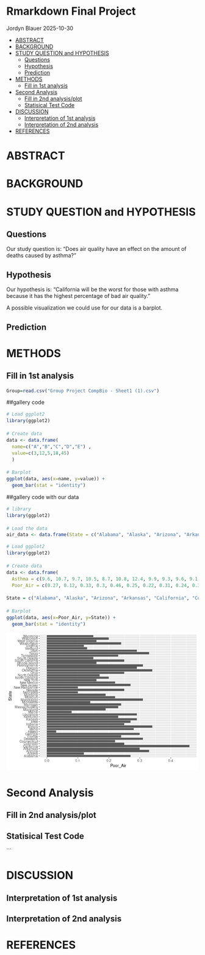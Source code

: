 Rmarkdown Final Project
================
Jordyn Blauer
2025-10-30

- [ABSTRACT](#abstract)
- [BACKGROUND](#background)
- [STUDY QUESTION and HYPOTHESIS](#study-question-and-hypothesis)
  - [Questions](#questions)
  - [Hypothesis](#hypothesis)
  - [Prediction](#prediction)
- [METHODS](#methods)
  - [Fill in 1st analysis](#fill-in-1st-analysis)
- [Second Analysis](#second-analysis)
  - [Fill in 2nd analysis/plot](#fill-in-2nd-analysisplot)
  - [Statisical Test Code](#statisical-test-code)
- [DISCUSSION](#discussion)
  - [Interpretation of 1st analysis](#interpretation-of-1st-analysis)
  - [Interpretation of 2nd analysis](#interpretation-of-2nd-analysis)
- [REFERENCES](#references)

# ABSTRACT

# BACKGROUND

# STUDY QUESTION and HYPOTHESIS

## Questions

Our study question is: “Does air quality have an effect on the amount of
deaths caused by asthma?”

## Hypothesis

Our hypothesis is: “California will be the worst for those with asthma
because it has the highest percentage of bad air quality.”

A possible visualization we could use for our data is a barplot.

## Prediction

# METHODS

## Fill in 1st analysis

``` r
Group=read.csv("Group Project CompBio - Sheet1 (1).csv")
```

\##gallery code

``` r
# Load ggplot2
library(ggplot2)

# Create data
data <- data.frame(
  name=c("A","B","C","D","E") ,  
  value=c(3,12,5,18,45)
  )

# Barplot
ggplot(data, aes(x=name, y=value)) + 
  geom_bar(stat = "identity")
```

\##gallery code with our data

``` r
# library
library(ggplot2)
 
# Load the data
air_data <- data.frame(State = c("Alabama", "Alaska", "Arizona", "Arkansas", "California", "Colorado", "Connecticut", "Delaware", "Florida", "Georgia", "Hawaii", "Idaho", "Illinois", "Indiana", "Iowa", "Kansas", "Kentucky", "Louisiana", "Maine", "Maryland", "Massachusetts", "Michigan", "Minnesota", "Mississippi", "Missouri", "Montana", "Nebraska", "Nevada", "New Hampshire", "New Jersey", "New Mexico", "New York", "North Carolina", "North Dakota", "Ohio", "Oklahoma", "Oregon", "Pennsylvania", "Rhode Island", "South Carolina", "South Dakota", "Tennessee", "Texas", "Utah", "Vermont", "Virginia", "Washington", "West Virginia", "Wisconsin", "Wyoming"))
```

``` r
# Load ggplot2
library(ggplot2)

# Create data
data <- data.frame(
  Asthma = c(9.6, 10.7, 9.7, 10.5, 8.7, 10.8, 12.4, 9.9, 9.3, 9.6, 9.1, 11.1, 8.7, 11, 9.7, 10.7, 10.8, 10, 13.1, 10.4, 11.3, 11.9, 9.9, 9.4, 10.4, 11.7, 8.1, 10.1, 13.1, 8.9, 10.4, 10.3, 9.2, 10.4, 11.4, 12.3, 11.5, 10.1, 13.3, 9, 8.3, 11.7, 7.9, 11, 12.9, 9.9, 10.9, 12.9, 10.9, 10.5), 
  Poor_Air = c(0.27, 0.12, 0.33, 0.3, 0.46, 0.25, 0.22, 0.31, 0.24, 0.3, 0.03, 0.28, 0.34, 0.25, 0.27, 0.29, 0.23, 0.29, 0.08, 0.19, 0.23, 0.24, 0.14, 0.31, 0.22, 0.19, 0.1, 0.25, 0.1, 0.27, 0.22, 0.16, 0.2, 0.17, 0.25, 0.34, 0.29, 0.31, 0.16, 0.25, 0.15, 0.23, 0.33, 0.29, 0.13, 0.12, 0.24, 0.16, 0.2, 0.15))

State = c("Alabama", "Alaska", "Arizona", "Arkansas", "California", "Colorado", "Connecticut", "Delaware", "Florida", "Georgia", "Hawaii", "Idaho", "Illinois", "Indiana", "Iowa", "Kansas", "Kentucky", "Louisiana", "Maine", "Maryland", "Massachusetts", "Michigan", "Minnesota", "Mississippi", "Missouri", "Montana", "Nebraska", "Nevada", "New Hampshire", "New Jersey", "New Mexico", "New York", "North Carolina", "North Dakota", "Ohio", "Oklahoma", "Oregon", "Pennsylvania", "Rhode Island", "South Carolina", "South Dakota", "Tennessee", "Texas", "Utah", "Vermont", "Virginia", "Washington", "West Virginia", "Wisconsin", "Wyoming")

# Barplot
ggplot(data, aes(x=Poor_Air, y=State)) + 
  geom_bar(stat = "identity")
```

![](Rmarkdown-Final-Project-1-_files/figure-gfm/unnamed-chunk-4-1.png)<!-- -->

# Second Analysis

## Fill in 2nd analysis/plot

## Statisical Test Code

\`\`\`

# DISCUSSION

## Interpretation of 1st analysis

## Interpretation of 2nd analysis

# REFERENCES
